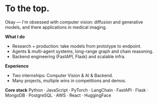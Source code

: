 # To the top.

Okay — I'm obsessed with computer vision: diffusion and generative models, and there applications in medical imaging.

**What I do**
- Research + production: take models from prototype to endpoint.
- Agents & multi-agent systems, long-range graph and chain reasoning.
- Backend engineering (FastAPI, Flask) and scalable infra.

**Experience**
- Two internships: Computer Vision & AI & Backend.
- Many projects, multiple wins in competitions and demos.

**Core stack**
Python · JavaScript · PyTorch · LangChain · FastAPI · Flask · MongoDB · PostgreSQL · AWS · React · HuggingFace
